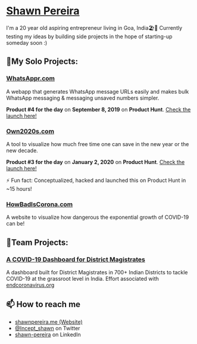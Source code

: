 # [Shawn Pereira](https://shawnpereira.me/)
I'm a 20 year old aspiring entrepreneur living in Goa, India🏖️🌴
Currently testing my ideas by building side projects in the hope of starting-up someday soon :) 

## 🔧My Solo Projects:
### [WhatsAppr.com](https://whatsappr.com)
A webapp that generates WhatsApp message URLs easily and makes bulk WhatsApp messaging & messaging unsaved numbers simpler.

**Product #4 for the day** on **September 8, 2019** on **Product Hunt**. [Check the launch here!](https://www.producthunt.com/posts/whatsappr)

### [Own2020s.com](https://own2020s.com)
A tool to visualize how much free time one can save in the new year or the new decade.

**Product #3 for the day** on **January 2, 2020** on **Product Hunt**. [Check the launch here!](https://www.producthunt.com/posts/own-the-2020s)

⚡ Fun fact: Conceptualized, hacked and launched this on Product Hunt in ~15 hours!

### [HowBadIsCorona.com](https://howbadiscorona.com)
A website to visualize how dangerous the exponential growth of COVID-19 can be!

## 🤝Team Projects:
### [A COVID-19 Dashboard for District Magistrates](https://outbreakcontrolroom.com/)
A dashboard built for District Magistrates in 700+ Indian Districts to tackle COVID-19 at the grassroot level in India. Effort associated with [endcoronavirus.org](https://www.endcoronavirus.org/)

## 📫 How to reach me
- [shawnpereira.me (Website)](https://shawnpereira.me/)
- [@Incept_shawn](https://twitter.com/Incept_shawn) on Twitter
- [shawn-pereira](https://www.linkedin.com/in/shawn-pereira/) on LinkedIn

<!--
**recurshawn/recurshawn** is a ✨ _special_ ✨ repository because its `README.md` (this file) appears on your GitHub profile.

Here are some ideas to get you started:

- 🔭 I’m currently working on ...
- 🌱 I’m currently learning ...
- 👯 I’m looking to collaborate on ...
- 🤔 I’m looking for help with ...
- 💬 Ask me about ...
- 📫 How to reach me: ...
- 😄 Pronouns: ...
- ⚡ Fun fact: ...
-->

